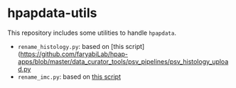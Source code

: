 # hpapdata-utils

This repository includes some utilities to handle `hpapdata`.
* `rename_histology.py`: based on [this script](https://github.com/faryabiLab/hpap-apps/blob/master/data_curator_tools/psv_pipelines/psv_histology_upload.py
* `rename_imc.py`: based on [this script](https://github.com/faryabiLab/pennsieve-utils/blob/master/rename_imc.py)
